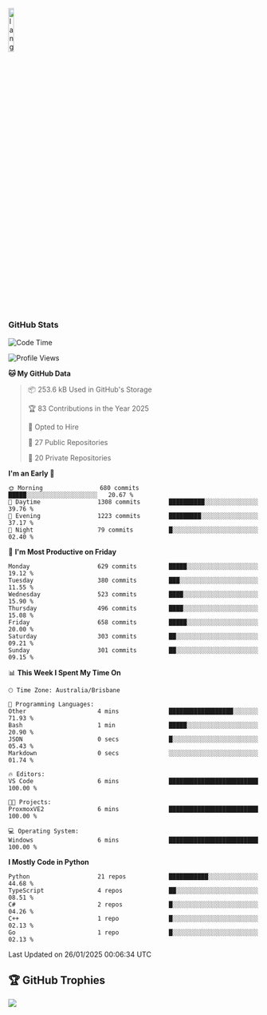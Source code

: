 <p align="left"><img width=15%" src="https://github.com/alansmathew/alansmathew/raw/master/lang.gif" alt="lang image here" /></p>

# <h3 align="left">GitHub Stats</h3>

<!--START_SECTION:waka-->
![Code Time](http://img.shields.io/badge/Code%20Time-555%20hrs%2012%20mins-blue)

![Profile Views](http://img.shields.io/badge/Profile%20Views-6-blue)

**🐱 My GitHub Data** 

> 📦 253.6 kB Used in GitHub's Storage 
 > 
> 🏆 83 Contributions in the Year 2025
 > 
> 💼 Opted to Hire
 > 
> 📜 27 Public Repositories 
 > 
> 🔑 20 Private Repositories 
 > 
**I'm an Early 🐤** 

```text
🌞 Morning                680 commits         █████░░░░░░░░░░░░░░░░░░░░   20.67 % 
🌆 Daytime                1308 commits        ██████████░░░░░░░░░░░░░░░   39.76 % 
🌃 Evening                1223 commits        █████████░░░░░░░░░░░░░░░░   37.17 % 
🌙 Night                  79 commits          █░░░░░░░░░░░░░░░░░░░░░░░░   02.40 % 
```
📅 **I'm Most Productive on Friday** 

```text
Monday                   629 commits         █████░░░░░░░░░░░░░░░░░░░░   19.12 % 
Tuesday                  380 commits         ███░░░░░░░░░░░░░░░░░░░░░░   11.55 % 
Wednesday                523 commits         ████░░░░░░░░░░░░░░░░░░░░░   15.90 % 
Thursday                 496 commits         ████░░░░░░░░░░░░░░░░░░░░░   15.08 % 
Friday                   658 commits         █████░░░░░░░░░░░░░░░░░░░░   20.00 % 
Saturday                 303 commits         ██░░░░░░░░░░░░░░░░░░░░░░░   09.21 % 
Sunday                   301 commits         ██░░░░░░░░░░░░░░░░░░░░░░░   09.15 % 
```


📊 **This Week I Spent My Time On** 

```text
🕑︎ Time Zone: Australia/Brisbane

💬 Programming Languages: 
Other                    4 mins              ██████████████████░░░░░░░   71.93 % 
Bash                     1 min               █████░░░░░░░░░░░░░░░░░░░░   20.90 % 
JSON                     0 secs              █░░░░░░░░░░░░░░░░░░░░░░░░   05.43 % 
Markdown                 0 secs              ░░░░░░░░░░░░░░░░░░░░░░░░░   01.74 % 

🔥 Editors: 
VS Code                  6 mins              █████████████████████████   100.00 % 

🐱‍💻 Projects: 
ProxmoxVE2               6 mins              █████████████████████████   100.00 % 

💻 Operating System: 
Windows                  6 mins              █████████████████████████   100.00 % 
```

**I Mostly Code in Python** 

```text
Python                   21 repos            ███████████░░░░░░░░░░░░░░   44.68 % 
TypeScript               4 repos             ██░░░░░░░░░░░░░░░░░░░░░░░   08.51 % 
C#                       2 repos             █░░░░░░░░░░░░░░░░░░░░░░░░   04.26 % 
C++                      1 repo              █░░░░░░░░░░░░░░░░░░░░░░░░   02.13 % 
Go                       1 repo              █░░░░░░░░░░░░░░░░░░░░░░░░   02.13 % 
```




 Last Updated on 26/01/2025 00:06:34 UTC
<!--END_SECTION:waka-->

## 🏆 GitHub Trophies

![](https://github-profile-trophy.vercel.app/?username=samh06&theme=discord&no-frame=true&no-bg=false&margin-w=4)
